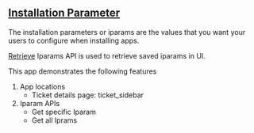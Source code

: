 ## [Installation Parameter](https://developers.freshdesk.com/v2/docs/installation-parameters/)

The installation parameters or iparams are the values that you want your users to configure when installing apps.

[Retrieve](https://developers.freshdesk.com/v2/docs/installation-parameters/#retrieve)
Iparams API is used to retrieve saved iparams in UI.

This app demonstrates the following features

1. App locations 
    - Ticket details page: ticket_sidebar
2. Iparam APIs
    - Get specific Iparam
    - Get all Iprams